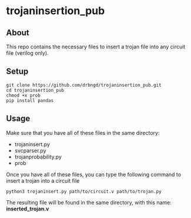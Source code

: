 # trojaninsertion_pub

## About
This repo contains the necessary files to insert a trojan file into any circuit file (verilog only).

## Setup
```
git clone https://github.com/drbngd/trojaninsertion_pub.git
cd trojaninsertion_pub
chmod +x prob
pip install pandas
```

## Usage
Make sure that you have all of these files in the same directory:

- trojaninsert.py
- svcparser.py
- trojanprobability.py
- prob

Once you have all of these files, you can type the following command to insert a trojan into a circuit file
```
python3 trojaninsert.py path/to/circuit.v path/to/trojan.py
```
The resulting file will be found in the same directory, with this name: **inserted_trojan.v**
